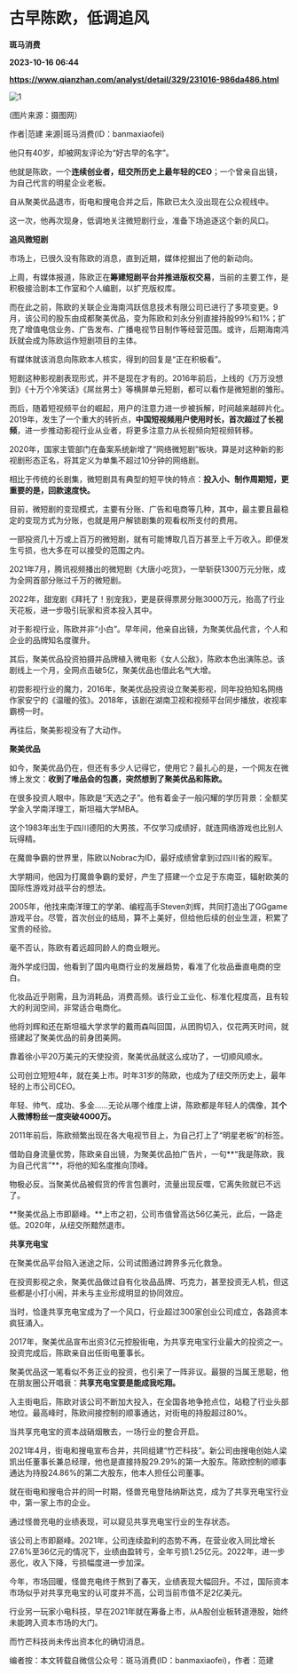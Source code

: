 # 古早陈欧，低调追风
**斑马消费**

**2023-10-16 06:44**

**https://www.qianzhan.com/analyst/detail/329/231016-986da486.html**

![1](https://img3.qianzhan.com/news/202310/16/20231016-043557e28d8e0451_760x5000.jpg)

(图片来源：摄图网）

作者|范建 来源|斑马消费(ID：banmaxiaofei)

他只有40岁，却被网友评论为“好古早的名字”。

他就是陈欧，一个**连续创业者，纽交所历史上最年轻的CEO**；一个曾亲自出镜，为自己代言的明星企业老板。

自从聚美优品退市，街电和搜电合并之后，陈欧已太久没出现在公众视线中。

这一次，他再次现身，低调地关注微短剧行业，准备下场追逐这个新的风口。

**追风微短剧**

市场上，已很久没有陈欧的消息，直到近期，媒体挖掘出了他的新动向。

上周，有媒体报道，陈欧正在**筹建短剧平台并推进版权交易**，当前的主要工作，是积极接洽剧本工作室和个人编剧，以扩充版权库。

而在此之前，陈欧的关联企业海南鸿跃信息技术有限公司已进行了多项变更。9月，该公司的股东由成都聚美优品，变为陈欧和刘永分别直接持股99%和1%；扩充了增值电信业务、广告发布、广播电视节目制作等经营范围。或许，后期海南鸿跃就会成为陈欧运作短剧项目的主体。

有媒体就该消息向陈欧本人核实，得到的回复是“正在积极看”。

短剧这种影视剧表现形式，并不是现在才有的。2016年前后，上线的《万万没想到》《十万个冷笑话》《屌丝男士》等横屏单元短剧，都可以看作是微短剧的雏形。

而后，随着短视频平台的崛起，用户的注意力进一步被拆解，时间越来越碎片化。2019年，发生了一个重大的转折点，**中国短视频用户使用时长，首次超过了长视频**，进一步推动影视行业从业者，将更多注意力从长视频向短视频转移。

2020年，国家主管部门在备案系统新增了“网络微短剧”板块，算是对这种新的影视剧形态正名，将其定义为单集不超过10分钟的网络剧。

相比于传统的长剧集，微短剧具有典型的短平快的特点：**投入小、制作周期短，更重要的是，回款速度快。**

目前，微短剧的变现模式，主要有分账、广告和电商等几种，其中，最主要且最稳定的变现方式为分账，也就是用户解锁剧集的观看权所支付的费用。

一部投资几十万或上百万的微短剧，就有可能博取几百万甚至上千万收入。即便发生亏损，也大多在可以接受的范围之内。

2021年7月，腾讯视频播出的微短剧《大唐小吃货》，一举斩获1300万元分账，成为全网首部分账过千万的微短剧。

2022年，甜宠剧《拜托了！别宠我》，更是获得票房分账3000万元，抬高了行业天花板，进一步吸引玩家和资本投入其中。

对于影视行业，陈欧并非“小白”。早年间，他亲自出镜，为聚美优品代言，个人和企业的品牌知名度骤升。

其后，聚美优品投资拍摄并品牌植入微电影《女人公敌》，陈欧本色出演陈总。该剧线上一个月，全网点击破5亿，聚美优品也借此名气大增。

初尝影视行业的魔力，2016年，聚美优品投资设立聚美影视，同年投拍知名网络作家安宁的《温暖的弦》。2018年，该剧在湖南卫视和视频平台同步播放，收视率霸榜一时。

再往后，聚美影视没有了大动作。

**聚美优品**

如今，聚美优品仍在，但还有多少人记得它，使用它？最扎心的是，一个网友在微博上发文：**收到了唯品会的包裹，突然想到了聚美优品和陈欧。**

在很多投资人眼中，陈欧是“天选之子”。他有着金子一般闪耀的学历背景：全额奖学金入学南洋理工，斯坦福大学MBA。

这个1983年出生于四川德阳的大男孩，不仅学习成绩好，就连网络游戏也比别人玩得精。

在魔兽争霸的世界里，陈欧以Nobrac为ID，最好成绩曾拿到过四川省的殿军。

大学期间，他因为打魔兽争霸的爱好，产生了搭建一个立足于东南亚，辐射欧美的国际性游戏对战平台的想法。

2005年，他找来南洋理工的学弟、编程高手Steven刘辉，共同打造出了GGgame游戏平台。尽管，首次创业的结局，算不上美好，但给他后续的创业生涯，积累了宝贵的经验。

毫不否认，陈欧有着远超同龄人的商业眼光。

海外学成归国，他看到了国内电商行业的发展趋势，看准了化妆品垂直电商的空白。

化妆品近乎刚需，且为消耗品，消费高频。该行业工业化、标准化程度高，且有较大的利润空间，非常适合电商化。

他将刘辉和还在斯坦福大学求学的戴雨森叫回国，从团购切入，仅花两天时间，就搭建起了聚美优品的前身团美网。

靠着徐小平20万美元的天使投资，聚美优品就这么成功了，一切顺风顺水。

公司创立短短4年，就在美上市。时年31岁的陈欧，也成为了纽交所历史上，最年轻的上市公司CEO。

年轻、帅气、成功、多金……无论从哪个维度上讲，陈欧都是年轻人的偶像，其**个人微博粉丝一度突破4000万。**

2011年前后，陈欧频繁出现在各大电视节目上，为自己打上了“明星老板”的标签。

借助自身流量优势，陈欧亲自出镜，为聚美优品拍广告片，一句**“我是陈欧，我为自己代言”**，将他的知名度推向顶峰。

物极必反。当聚美优品被假货的传言包裹时，流量出现反噬，它离失败就已不远了。

**聚美优品上市即巅峰。**上市之初，公司市值曾高达56亿美元，此后，一路走低。2020年，从纽交所黯然退市。

**共享充电宝**

在聚美优品平台陷入迷途之际，公司试图通过跨界多元化救急。

在投资影视之余，聚美优品做过自有化妆品品牌、巧克力，甚至投资无人机，但这些都是小打小闹，并未与主业形成明显的协同效应。

当时，恰逢共享充电宝成为了一个风口，行业超过300家创业公司成立，各路资本疯狂涌入。

2017年，聚美优品宣布出资3亿元控股街电，为共享充电宝行业最大的投资之一。投资完成后，陈欧亲自出任街电董事长。

聚美优品这一笔看似不务正业的投资，也引来了一阵非议。最狠的当属王思聪，他在朋友圈公开唱衰：**共享充电宝要是能成我吃翔。**

入主街电后，陈欧对该公司不断加大投入，在全国各地争抢点位，站稳了行业头部地位。最高峰时，陈欧间接控制的顺事通达，对街电的持股超过80%。

当共享充电宝的资本战硝烟散去，一场行业的整合开启。

2021年4月，街电和搜电宣布合并，共同组建“竹芒科技”。新公司由搜电创始人梁凯出任董事长兼总经理，他也是直接持股29.29%的第一大股东。陈欧控制的顺事通达为持股24.86%的第二大股东，他本人担任公司董事。

就在街电和搜电合并的同一时期，怪兽充电登陆纳斯达克，成为了共享充电宝行业中，第一家上市的企业。

通过怪兽充电的业绩表现，可以窥见共享充电宝行业的生存状态。

该公司上市即巅峰。2021年，公司连续盈利的态势不再，在营业收入同比增长27.6%至36亿元的情况下，业绩由盈转亏，全年亏损1.25亿元。2022年，进一步恶化，收入下降，亏损幅度进一步加深。

今年，市场回暖，怪兽充电终于熬到了春天，业绩表现大幅回升。不过，国际资本市场似乎对共享充电宝的认可度并不高，公司当前市值不足2亿美元。

行业另一玩家小电科技，早在2021年就在筹备上市，从A股创业板转道港股，始终未能跨入资本市场的大门。

而竹芒科技尚未传出资本化的确切消息。

编者按：本文转载自微信公众号：斑马消费(ID：banmaxiaofei)，作者：范建